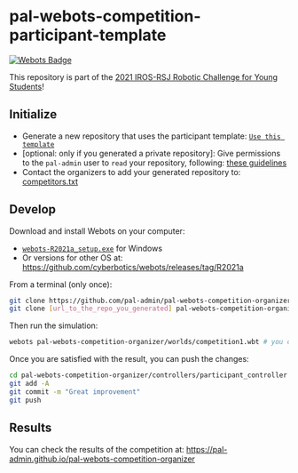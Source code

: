 # pal-webots-competition-participant-template

[![Webots Badge](https://badgen.net/badge/icon/Rankings?label=Webots)](https://cyberbotics.github.io/webots-competition-organizer-template/)

This repository is part of the [2021 IROS-RSJ Robotic Challenge for Young Students](https://roboticslab-uc3m.github.io/challenge-iros2021)!

## Initialize

- Generate a new repository that uses the participant template: [`Use this template`](https://github.com/pal-admin/pal-webots-competition-participant-template/generate)
- \[optional: only if you generated a private repository\]: Give permissions to the `pal-admin` user to `read` your repository, following: [these guidelines](https://docs.github.com/en/free-pro-team@latest/github/administering-a-repository/managing-teams-and-people-with-access-to-your-repository#inviting-a-team-or-person)
- Contact the organizers to add your generated repository to: [competitors.txt](https://github.com/pal-admin/pal-webots-competition-organizer/edit/master/competitors.txt)

## Develop

Download and install Webots on your computer:

- [`webots-R2021a_setup.exe`](https://github.com/cyberbotics/webots/releases/download/R2021a/webots-R2021a_setup.exe) for Windows
- Or versions for other OS at: <https://github.com/cyberbotics/webots/releases/tag/R2021a>

From a terminal (only once):

```bash
git clone https://github.com/pal-admin/pal-webots-competition-organizer.git
git clone [url_to_the_repo_you_generated] pal-webots-competition-organizer/controllers/participant_controller
```

Then run the simulation:

```bash
webots pal-webots-competition-organizer/worlds/competition1.wbt # you can change `competition1.wbt` for any other map
```

Once you are satisfied with the result, you can push the changes:
```bash
cd pal-webots-competition-organizer/controllers/participant_controller
git add -A
git commit -m "Great improvement"
git push
```

## Results

You can check the results of the competition at: <https://pal-admin.github.io/pal-webots-competition-organizer>
